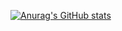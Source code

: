 [![Anurag's GitHub stats](https://github-readme-stats.vercel.app/api?username=singhwong)](https://github.com/anuraghazra/github-readme-stats)
